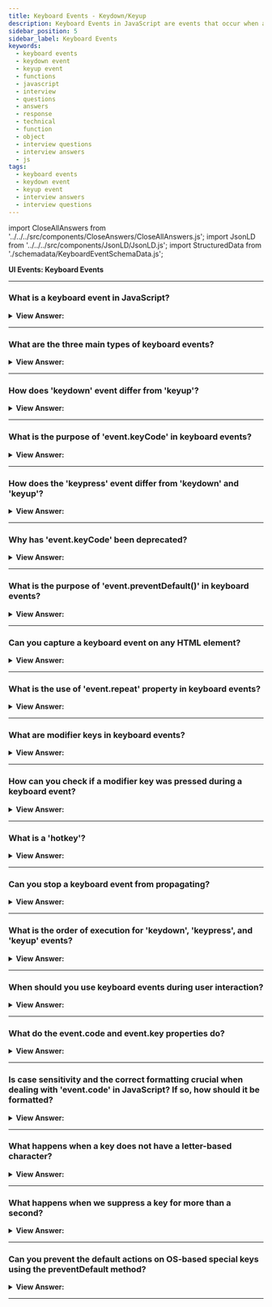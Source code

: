 ```yaml
---
title: Keyboard Events - Keydown/Keyup
description: Keyboard Events in JavaScript are events that occur when a user interacts with a keyboard. They are triggered by the user's keyboard. - JavaScript Interview Questions & Answers
sidebar_position: 5
sidebar_label: Keyboard Events
keywords:
  - keyboard events
  - keydown event
  - keyup event
  - functions
  - javascript
  - interview
  - questions
  - answers
  - response
  - technical
  - function
  - object
  - interview questions
  - interview answers
  - js
tags:
  - keyboard events
  - keydown event
  - keyup event
  - interview answers
  - interview questions
---
```


import CloseAllAnswers from '../../../src/components/CloseAnswers/CloseAllAnswers.js';
import JsonLD from '../../../src/components/JsonLD/JsonLD.js';
import StructuredData from './schemadata/KeyboardEventSchemaData.js';

<JsonLD data={StructuredData} />

<head>
  <title>Keyboard Events - Keydown/Keyup | HelloJavaScript.info</title>
</head>

**UI Events: Keyboard Events**

<CloseAllAnswers />

---

### What is a keyboard event in JavaScript?

<details>
  <summary><strong>View Answer:</strong></summary>
  <div>
  <div><strong>Interview Response:</strong> A keyboard event is triggered when a user interacts with the keyboard, such as pressing, holding, or releasing a key.
  </div><br />
  <div><strong className="codeExample">Code Example:</strong><br /><br />

  <div></div>

```js
document.addEventListener('keydown', function(event) {
  console.log(event.keyCode);
});
```

  </div>
  </div>
</details>

---

### What are the three main types of keyboard events?

<details>
  <summary><strong>View Answer:</strong></summary>
  <div>
  <div><strong>Interview Response:</strong> The three main types are 'keydown', 'keypress', and 'keyup'.
  </div><br />
  <div><strong className="codeExample">Code Example:</strong><br /><br />

  <div></div>

```js
// keydown event
document.addEventListener('keydown', function(event) {
  // Get the key that was pressed
  var key = event.keyCode;

  // Do something with the key
  if (key == 65) {
    // The A key was pressed
  }
});

// keypress event
document.addEventListener('keypress', function(event) {
  // Get the key that was pressed
  var key = event.keyCode;
  var character = event.key;

  // Do something with the key
  if (character == 'a') {
    // The letter a was pressed
  }
});

// keyup event
document.addEventListener('keyup', function(event) {
  // Get the key that was released
  var key = event.keyCode;

  // Do something with the key
  if (key == 65) {
    // The A key was released
  }
}); 
```

These are just a few examples of how to use keydown , keypress , and keyup events in JavaScript. There are many other things that you can do with these events, so be creative and experiment!

  </div>
  </div>
</details>

---

### How does 'keydown' event differ from 'keyup'?

<details>
  <summary><strong>View Answer:</strong></summary>
  <div>
  <div><strong>Interview Response:</strong> The 'keydown' event is triggered when a key is pressed down, while 'keyup' is triggered when a key is released.
  </div><br />
  <div><strong className="codeExample">Code Example:</strong><br /><br />

  <div></div>

```js
document.onkeydown = function(event) {
    console.log('Key pressed:', event.key);
}

document.onkeyup = function(event) {
    console.log('Key released:', event.key);
}
```

  </div>
  </div>
</details>

---

### What is the purpose of 'event.keyCode' in keyboard events?

<details>
  <summary><strong>View Answer:</strong></summary>
  <div>
  <div><strong>Interview Response:</strong> The 'event.keyCode' is a property that returns the Unicode number of the key that triggered the keyboard event.
  </div><br />

---

:::warning Deprecated
It should be noted that event.keyCode is **deprecated** and should no longer be used.
:::

  </div>
</details>

---

### How does the 'keypress' event differ from 'keydown' and 'keyup'?

<details>
  <summary><strong>View Answer:</strong></summary>
  <div>
  <div><strong>Interview Response:</strong> The 'keypress' event is fired when an actual character is being inserted. In contrast, 'keydown' and 'keyup' are fired when any key is pressed or released, including non-printable keys like Shift or Ctrl.
  </div><br />
  <div><strong className="codeExample">Code Example:</strong><br /><br />

  <div></div>

```js
document.onkeydown = function(event) {
    console.log('Key down:', event.key);
}

document.onkeypress = function(event) {
    console.log('Key press:', event.key);
}

document.onkeyup = function(event) {
    console.log('Key up:', event.key);
}
```

  </div>
  </div>
</details>

---

### Why has 'event.keyCode' been deprecated?

<details>
  <summary><strong>View Answer:</strong></summary>
  <div>
  <div><strong>Interview Response:</strong> The 'event.keyCode' property has been deprecated due to inconsistencies across different keyboard layouts and locales. The 'event.key' and 'event.code' properties offer more reliable alternatives.
  </div>
  </div>
</details>

---

### What is the purpose of 'event.preventDefault()' in keyboard events?

<details>
  <summary><strong>View Answer:</strong></summary>
  <div>
  <div><strong>Interview Response:</strong> The 'event.preventDefault()' method stops the default action of an element from happening. For example, it can prevent a form from submitting.
  </div>
  </div>
</details>

---

### Can you capture a keyboard event on any HTML element?

<details>
  <summary><strong>View Answer:</strong></summary>
  <div>
  <div><strong>Interview Response:</strong> Not all, there are some limitations. Keyboard events are generally captured on elements that can gain focus like input, textarea, or any element with 'contentEditable' attribute.
  </div><br />
  <div><strong>Technical Details:</strong> Most keyboard events are generally targeted at the element that has focus. But for elements that don't usually get focus, like a div or span, you can make them focusable by adding the tabindex attribute. However, you can also set a global event listener on the window or document object, which will capture keyboard events regardless of the focused element.
  </div><br />
  <div><strong className="codeExample">Code Example:</strong><br /><br />

  <div></div>

```js
// Global event listener on the document
document.onkeydown = function(event) {
    console.log('Key down:', event.key);
}

// Making a <div> focusable and capturing an event
let div = document.getElementById('myDiv');
div.setAttribute('tabindex', '0');
div.onkeydown = function(event) {
    console.log('Key down in div:', event.key);
}
```

  </div>
  </div>
</details>

---

### What is the use of 'event.repeat' property in keyboard events?

<details>
  <summary><strong>View Answer:</strong></summary>
  <div>
  <div><strong>Interview Response:</strong> The `event.repeat` property in keyboard events is a boolean that is `true` if the key is being held down long enough to auto-repeat, and `false` otherwise.
  </div><br />
  <div><strong className="codeExample">Code Example:</strong><br /><br />

  <div></div>

```javascript
document.onkeydown = function(event) {
    if (event.repeat) {
        console.log('Key down (repeating):', event.key);
    } else {
        console.log('Key down:', event.key);
    }
}
```

In this example, when a key is held down and starts repeating, the 'keydown' event logs a message indicating that the key is repeating. If the key is just pressed once and not held down, it logs a normal 'Key down' message.

  </div>
  </div>
</details>

---

### What are modifier keys in keyboard events?

<details>
  <summary><strong>View Answer:</strong></summary>
  <div>
  <div><strong>Interview Response:</strong> Modifier keys in keyboard events refer to keys like Shift, Ctrl, Alt, and the Command key, which modify the behavior of other keys when they are pressed in combination with them.
  </div>
  </div>
</details>

---

### How can you check if a modifier key was pressed during a keyboard event?

<details>
  <summary><strong>View Answer:</strong></summary>
  <div>
  <div><strong>Interview Response:</strong> You can check if a modifier key was pressed during a keyboard event by examining the properties of the event object, such as `event.shiftKey`, `event.ctrlKey`, `event.altKey`, and `event.metaKey`.
  </div><br />
  <div><strong className="codeExample">Code Example:</strong><br /><br />

  <div></div>

```js
document.onkeydown = function(event) {
    if (event.shiftKey) {
        console.log('Shift key was pressed');
    }

    if (event.ctrlKey) {
        console.log('Ctrl key was pressed');
    }

    if (event.altKey) {
        console.log('Alt key was pressed');
    }

    if (event.metaKey) {
        console.log('Meta key (e.g., Command key on macOS) was pressed');
    }
}
```

In this example, the event object's properties are checked to determine if the Shift, Ctrl, Alt, or Meta (Command) key was pressed during the 'keydown' event. The corresponding message is logged to the console accordingly.

  </div>
  </div>
</details>

---

### What is a 'hotkey'?

<details>
  <summary><strong>View Answer:</strong></summary>
  <div>
  <div><strong>Interview Response:</strong> A 'hotkey' refers to a combination of keystrokes that triggers a specific action or functionality in an application. This can be reproduced using JavaScript events.
  </div><br />
  <div><strong className="codeExample">Code Example:</strong><br /><br />

  <div></div>

```javascript
document.onkeydown = function(event) {
    if (event.ctrlKey && event.key === 's') {
        event.preventDefault(); // Prevent the default browser save action
        console.log('Save action triggered');
    }

    if (event.altKey && event.key === 'F4') {
        event.preventDefault(); // Prevent the default browser close action
        console.log('Application close action triggered');
    }
}
```

In this example, if the user presses Ctrl+S, the 'Save action triggered' message is logged to the console. Similarly, if the user presses Alt+F4, the 'Application close action triggered' message is logged. The `event.ctrlKey` and `event.altKey` properties are used to check if the respective modifier keys are pressed, and `event.key` is used to check the specific key that was pressed.

  </div>
  </div>
</details>

---

### Can you stop a keyboard event from propagating?

<details>
  <summary><strong>View Answer:</strong></summary>
  <div>
  <div><strong>Interview Response:</strong> Yes, you can stop a keyboard event from propagating (bubbling up the DOM tree) by calling `event.stopPropagation()` or prevent its default behavior using `event.preventDefault()`.
  </div>
  </div>
</details>

---

### What is the order of execution for 'keydown', 'keypress', and 'keyup' events?

<details>
  <summary><strong>View Answer:</strong></summary>
  <div>
  <div><strong>Interview Response:</strong> The order of execution for keyboard events is  'keydown', 'keypress', and then 'keyup' events.
  </div><br />
  </div>
</details>

---

### When should you use keyboard events during user interaction?

<details>
  <summary><strong>View Answer:</strong></summary>
  <div>
  <div><strong>Interview Response:</strong> When we wish to manage keyboard operations, we should utilize keyboard events (virtual keyboard also counts). For example, when there is a response to arrow keys Up and Down or hotkeys (including combinations of keys).
    </div>
  </div>
</details>

---

### What do the event.code and event.key properties do?

<details>
  <summary><strong>View Answer:</strong></summary>
  <div>
  <div><strong>Interview Response:</strong> The 'event.key' property returns the value of the key pressed, while 'event.code' gives the physical key's code, regardless of the keyboard layout or language.
    </div><br />
  <div><strong>Technical Response:</strong> The key property (event.key) of the event object allows us to extract the character, while the code property (event.code) of the event object allows us to extract the “physical key code”.<br/>For example, the same key Z can be suppressed with or without Shift. This behavior results in two distinct characters: lowercase z and uppercase Z.
    </div><br />

| **Key** | **event.key** | **event.code** |
| :------ | :------------ | :------------- |
| Z       | z (lowercase) | KeyZ           |
| Shift+Z | Z (uppercase) | KeyZ           |

  </div>
</details>

---

### Is case sensitivity and the correct formatting crucial when dealing with 'event.code' in JavaScript? If so, how should it be formatted?

<details>
  <summary><strong>View Answer:</strong></summary>
  <div>
  <div><strong>Interview Response:</strong> Yes, the case is critical, and all event codes must utilize the Pascal case to obtain the correct return value; otherwise, they fail. Please avoid misspellings: it is KeyZ, not keyZ. The check-like event.code=="keyZ" won't function since the initial letter of "Key" needs capitalization.
    </div><br />
  <div><strong className="codeExample">Code Example:</strong><br /><br />

  <div></div>

```javascript
document.onkeydown = function(event) {
    if (event.code === 'KeyA') {
        console.log('Key A pressed');
    }
}
```

In this example, the `event.code` is compared to the string `'KeyA'`, using uppercase letters as specified by the standard format. This ensures accurate detection of the specific key.

  </div>
  </div>
</details>

---

### What happens when a key does not have a letter-based character?

<details>
  <summary><strong>View Answer:</strong></summary>
  <div>
  <div><strong>Interview Response:</strong> For keys without letter-based characters, 'event.code' provides a descriptive string like 'Space', 'Enter', or 'ArrowRight', representing the physical key pressed.
    </div><br />
  <div><strong>Technical Response:</strong> Shift, F1, and other special keys. Event.key is roughly equivalent to event.code for such keys. Please keep in mind that event.code defines which key gets pushed. For example, most keyboards include two Shift keys: one on the left and one on the right. The event.code informs us which one was pushed, whereas the event.key determines the "meaning" of the key: what it is (a "Shift").
    </div><br />

Example:

| **Key**   | **event.key** | **event.code**          |
| :-------- | :------------ | :---------------------- |
| F1        | F1            | F1                      |
| Backspace | Backspace     | Backspace               |
| Shift     | Shift         | ShiftRight or ShiftLeft |

  </div>
</details>

---

### What happens when we suppress a key for more than a second?

<details>
  <summary><strong>View Answer:</strong></summary>
  <div>
  <div><strong>Interview Response:</strong> If we suppress a key over an extended period of time, it begins to "auto-repeat": the keydown triggers repeatedly, and when the key is released, we eventually receive keyup. As a result, having numerous keydowns and a single keyup is rather usual. The event object's event.repeat attribute equates to true for events triggered by auto-repeat.
    </div>
  </div>
</details>

---

### Can you prevent the default actions on OS-based special keys using the preventDefault method?

<details>
  <summary><strong>View Answer:</strong></summary>
  <div>
  <div><strong>Interview Response:</strong> No, except for OS-based special keys, preventing the default action on keydown cancels most of them. On Windows, for example, Alt+F4 dismisses the current browser window. And there is no way to halt it by disabling JavaScript's default action. Any activity outside of the browser's scope, such as shutting the browser window, is not captured by the browser, classifying it as an OS-level event.
    </div>
  </div>
</details>

---
